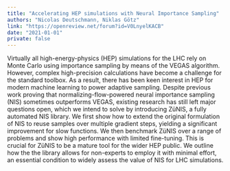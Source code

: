 ```yaml
---
title: "Accelerating HEP simulations with Neural Importance Sampling"
authors: "Nicolas Deutschmann, Niklas Götz"
link: "https://openreview.net/forum?id=V0LnyelKACB"
date: "2021-01-01"
private: false
---
```


Virtually all high-energy-physics (HEP) simulations for the LHC rely on Monte Carlo using importance sampling by means of the VEGAS algorithm. However, complex high-precision calculations have become a challenge for the standard toolbox. As a result, there has been keen interest in HEP for modern machine learning to power adaptive sampling. Despite previous work proving that normalizing-flow-powered neural importance sampling (NIS) sometimes outperforms VEGAS, existing research has still left major questions open, which we intend to solve by introducing ZüNIS, a fully automated NIS library. We first show how to extend the original formulation of NIS to reuse samples over multiple gradient steps, yielding a significant improvement for slow functions. We then benchmark ZüNIS over a range of problems and show high performance with limited fine-tuning. This is crucial for ZüNIS to be a mature tool for the wider HEP public. We outline how the the library allows for non-experts to employ it with minimal effort, an essential condition to widely assess the value of NIS for LHC simulations.